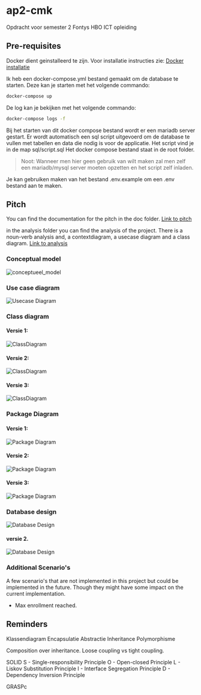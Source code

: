 # ap2-cmk
Opdracht voor semester 2 Fontys HBO ICT opleiding

## Pre-requisites

Docker dient geinstalleerd te zijn.
Voor installatie instructies zie: [Docker installatie](https://docs.docker.com/desktop/)

Ik heb een docker-compose.yml bestand gemaakt om de database te starten.
Deze kan je starten met het volgende commando:

```bash
docker-compose up
```
De log kan je bekijken met het volgende commando:
```bash
docker-compose logs -f
```

Bij het starten van dit docker compose bestand wordt er een mariadb server gestart.
Er wordt automatisch een sql script uitgevoerd om de database te vullen met tabellen en data die nodig is voor de applicatie.
Het script vind je in de map sql/script.sql
Het docker compose bestand staat in de root folder. 

> Noot: Wanneer men hier geen gebruik van wilt maken zal men zelf een mariadb/mysql server moeten opzetten en het script zelf inladen. 

Je kan gebruiken maken van het bestand .env.example om een .env bestand aan te maken. 

## Pitch

You can find the documentation for the pitch in the doc folder.
[Link to pitch](doc/pitch.md)

in the analysis folder you can find the analysis of the project. 
There is a noun-verb analysis and, a contextdiagram, a usecase diagram and a class diagram.
[Link to analysis](doc/analysis_and_design.md)

### Conceptual model
![conceptueel_model](https://www.plantuml.com/plantuml/svg/VLAnhjim3Dpz5OAMJ7djMpiKGPe2BT2jGASkZCNOQcGga6dtzvyGWRPf1nvzlkFTKJpr38c7BbG9QmPg0ffVY2buQbRGFK7TyWByapoIgmvcXhwxeGRsEE9FQkFW3FJ6pg0fg5MQRp64_E5HeJzYlBcUX_iTQHK4CddqZ5w5YJ5n0ohr6KEaN4GDllX7Y1qex0okqVQ_O-qXv1PS_F3Pf3H62lvVpxg5BEq2VNkDa4frGSq4swgQbsdi-ziRMNDqyJyTlygdBcc-c80Z9guEs_sASbfYPb-nPm0sWy-InPzZyatBcRpSRUR7ReJCrB0CtcIvuWWlezZtdI9ANCbQYYRWZNSqbX0xDWun603wIv_C634z-zdLA6beFpzdbVSoUKYBsIIdrlGfhTs-toJIWTR2-V3cTvgWGXuUAuzvj03RtSdn2bbFbQexz8DS-Z84gRp2BFUlmxxaYOcOJcpnobpVxnABrOP6qcZdEJX6ukg4v8OkV000)

### Use case diagram
![Usecase Diagram](https://www.plantuml.com/plantuml/svg/VPBVIyCm4CVVyrSSUo_eVWz49XEcC648cy-tzjR5fib8hdrG_DzDNRT5KtnhFldasyjTvexHSbKgeMZFm0Qip0yCcRIKiZHQOCh6maDMolFtYiWggVDskRMIT1Ri5HRJ0mlH9A3E5K5lvNMpHikQVDRns8DF0L0vIj7vxINjR2MBPWzrYGNf7g23pU8sjDRMx2MfnZcYSnUf7qeBerHJEG7-ZXg4LbCcUgkMJ9B__dKOgbjZBEV-7h2ZGhvVhT4_WHl9jI5xSSUX--OJCzAm2eH9A3phkbA6zgHzsy2RBqrNgVgWsYBcKVeqFFnAb3bOqizW2QxzU29R8_FbrApxbe-aI4D9t0xsEeiR8U3q4219xjlfd1z3Y_en6iLe7AD9ZAOnciN8bmN1iplJBjZlWeCkEEo2_Y9jJs9mboIdMhx4tA-hKdq3)

### Class diagram
#### Versie 1: 
![ClassDiagram](https://www.plantuml.com/plantuml/svg/fLLVZwCs47_dKrZtKbQtgxwZQdi4k3rqBAI1L6hVV7YIjGGcPvjDLrM_UnriPsr88hMN5sT-C_xDZESFduJ4N8vz5mJ0nXuLW3cZR1-tahvI-TQy7G3z7I3rUzuMJRukikHBbIVP17tEYo8lco_PgeZBhnEKbtMpsIPDNfMJ_Dis_pFunx1_vXGOsS3t4OIi9PQZCEHnacJh9aid8SqIHMk4TLQcUVaq_K_YCicAmcXMHPLyLVyj-mQEc1CdubI5Mpt7sZXEdxApwPeFUmv2U34arRDApmQHb-jDzRJ9wdeIowgfctYZj0iIzusgT5ja9gCc_prl_ZYP_uHMM01gEom4sWqSjKFV3moD0ZZ2KdBwRPGW0lnDI8vRQIotIcs87oY9q7QaH4ixoeKiSGyHgjLjjjTmJmdfO8bt-98rmHAgtOfo-HAXL0aQXXxJphSyg6YE0oSU-d5xE36eLzZH3i95IFT8X-DZ7PvRBSAuHoO4Qp5tV-VwLsJ_sxb7b9sSXfvhJxysKOJBS5I9TSLYqbD6JqMKT62cTXzZGcev4c0o5FgCa07kpXODuFO5U2Zr6I43U35Sexb7uwGdzKpXtRxcudoxcIcSp0o2u2y9Z3YzgQEtU-Dv86C7OJyT4V9XXyw4Tv6kVXcEThR2kmZP_-zQFUcJig12_gBbntTwt-_b6MBBWG3HSdeubSvJw0JznHXYyoT2SvLvymtqmolyrtiwmPcAmdkkyrjJrYRjkUv74t-GQhL55pyARb-TSsF-OFki6hpAgBl3Pc9hRZFePXT-NN8u4NkhMUDYslJHRFERzMQm52IcdN2VG9V3ACAxomlGj2hnhplThllpLZKMZ-vypIxNw7Q0pafglu-OCebP2yx0waznk9iEVrtOrhrfKYlC-vnVfHA7WP5cy8svFYFamSu4Q5oitdIXGbC_trxhx6GOnyuQy8pjymi50J_7gK4EBT3N1Np3g-vMV-6V-dGd7nxH1_R14YrCEDs_61kxLHSsP3WoO-Alii0NVRR5HDWj-p0Uj8dN3O7nViCTYb3B0KiGF_UOuJq8z6XPlMjs22ugTIi7hcyd9EzjW-2J4iQ--nS0)
#### Versie 2:
![ClassDiagram](https://www.plantuml.com/plantuml/svg/hLLRJwmw57xdLpJpX95vEA_4616g4XcO0yn9pdaZqwfDk73QuiIO_TzteQtIWhelsmU7hhM-hz-wjBrYlA9yQ6h7mUtGW0F3DEzg35uT8FvA68HtC9--Y_8GmRHqd6yoDC4LRKdx61mvUIRyfNpfDMntICfudy3mBej3E9bkuYI9q_8ENYT1UZ-PuhGeyqDOnbawhVy-nFy9Sib-GmbkKOx_7p3Z1Q_um1Hv48PmNy9eMaGm5BHgiOTf5AUtqtSOf25C4kMvJhBmNdnhzXoVAefcYYCXDzi5CZY8Rk5Rw9vsZnGpPcW8ivr8Juk8qtsUtUQmAAPbcfL56UJ2ko2ProYB3WbK6PNnFt7vxnX-h2l6G80QqXB6QSL9roh4kMLspzxCQEoREuX__jH2xJdqgE9uwTGmtSDTXuOQkytqumFJhEDpt7JF-0SXEXNJePFV4kI3kELoqLQDO2Wu5M7IWZ0xKjAFMHgESsltET83AoYbNQHgZwjRgGyVs2u5qld-BAvuwawMYs3cdWc0wDs5ZReKjRABfNs_MQuj5_FchvvKATNsV5rG3tpCgVANG_U7A6V56MTtjI0FX3AUBghI48HglBJNrLhqg3bxk2QKF_aW4Wjfnar5QZEo5s9E7KMcbNOrzlNzgSexhjo5EWyibNcWhkoeXI8F66eyO2lnWA72R8YuWnv8ZNzTpnURw-d7VDpQjPNe2q7TlU3L66PxPcStzCg8stsRDUnS0gsfipa_cCDthjbHZZ0NUOlpg-FUKZ4VAPqHC6OJC16XRrvbelX8Ue7aXfLD3uo_zl99COR3dVDwDgNHUCdXVi8_wuv-gPO7JRV6UCoaNLERRwNqzSgcocXUvnhWBfaziCxgWGyOFskPTGxadiZ6Yo9O3-_chmtOKlBunBUNODDkPB_MWb1tQcMCzU8vpeW1sw6NRZM5qcfmQs4I8MaroXerVnmh_XvtCGQkned1mEGP8yVHzAPUyMtVkuvZPY01Ehb5i7CbDXoQ-Zi0)

#### Versie 3:
![ClassDiagram](https://www.plantuml.com/plantuml/svg/pLXHavis47xths3k2QRaeQ-UJ18Ek3iQZ5t0cMbVRgXPtsb61bU8yxYT_lSAX31QoxcSstIQ1mUjTlVxLikkbllKy8BnTaTdCr9nODjY0rQqRe2biAyRmcjsjFwSMUBV3vPNbjsEtOgVkTKzElA_ZuF2FV1kUNliVgjY1q9LFiojZ3DIFPaD6bl8OzBmzztgmx2vtfS5XtF4t-gQplxI2CTGi4guzpQSl11-D9F7MZP50a42IPnpqOIxHodQ9N2A1Hj-k41wKPSj1JDbNSUcsb9nKsi72ynKvHxcgUIOvOhLJmoQninFxThxuM5kAP5pUjHvAEb8G0bwQAZQdNN725Hb2h-tqF2C5xnj1bJFzyDL7WRz8WZzE4g6nIfCWYYvxvzzB_73UDYuZPV-v-5vdQYLWi9Poezx6B0MwpYFLd7eFomZF-n5Tr4i4FE7y3Rsai-zA4_NuPqNPw6qyNB_GT68aapi-dcqJFhrp-lern5OHQs5boppnoptKXLXb3okqkLz6cQP36ov48IwNUncmZiElJGH71uz0Vqbod-H9vTbmiiYJ799T1ciOybP8FmK-ldeCeL3mSg9mzLIn2m9t7h1lRJompIFxYBVo-Kw44UrN7YZbxw9r5Jvy89594yX3pt_8KpxvonV1s7IGszeqJIML-v8HHhE2axgQh1zPxLQHvhZ5ZLewUMXwUDYmvQuWM1Ry-PiGgynjJ0fZr8eocL5ZqW1CswC5QcSwLBi5XkP0oCOOmmAeoW316Iq7B3ybZ6e-ewkshnqYh9glv9Dzvf4kjVcq3briyazCvNkZDrsgb718RxkBi5NdIZdBQ5WjxsaF9sbQmcGbIYHGyrATPr-HFTf2hlw1NIU0_r864KL7rct_1agJZO5Fx-bNMkFWDIrgs2445x0epGeU64xO_tgdNiiNoB1XrKZD5HOWuZ1Xko59TUaJTyQvwRhG3BHT-m1njKGNEpSqGvTkkioc5r6cmI8KuXZ_3Wif-SvY4feDepikn90ErpqshdnAZBr2PLBSyKURJsL1bJtAu2k6Skv13QU-VT4bQaw1GY7osM6SpNw_6UPkhQVqYlwgQdVlvvLnsptUeAmWwWIF0jA_dW3g6cyBYxd2FUhRpNK-r3sN1_UCe1hRvCwLZWaMf1249ZYL6_LE74PtoTLpDfSfhSpDFcDhnml26qKtcImKDLkdbJqNg1SZrati74l474n1tSAxrv2TZ3qVuGeqnz81xQZN6WvLd2olPifLA2S678jHs6SQTGuS2EV3D2lzXCXvi18WUXB3wZyi7DpbprpgJTHQMvyxNFitrmBKjd7AEEXzPVifUBO4jRmvFpWTgGiAHWsQ67Kxq9PRcy9uyzpAn2BGGuxaScvjH2_eYLrUPORQABH2ioGHrPJ8LAVC9DftZuBm3LmTyzek-UCNGFPyydBFQFe8dREbDvOz_zVdgeqvQ1x9Sz_rPafmkyEO1penzO6FAtbxPGQ3_4BCB8zAdExu1nsUmxbwgk3-nFmkvRIZjgaOuh2HP_TDp_UMEyOUNhcxpvODzLD3szKeh0TTD3SOTHkzq8NVxjVLiGN-9kC98rlC37zZMiswqZs-p8usHK7QLaVga6kJAM1SYetqSVGt6gWuYUzzvsYKO_11iWBbBEPSgyVjdZ6HpERwN5BWv6eoU2JmEp-ylit)

### Package Diagram
#### Versie 1:
![Package Diagram](https://www.plantuml.com/plantuml/svg/SoWkIImgAStDuU8gI4pEJanFLL3ooSnBpmy02kUb5ZddvnNdvwGgALHprU9GufAVcvYPXq-5PrvQKM9nIL5fSabf4SmihcWiziGgwARab-VfsYb4OreHouLD4A43jvMnN0wfUIb0Nm80)

#### Versie 2: 
![Package Diagram](https://www.plantuml.com/plantuml/svg/VOwn2i8m48RtF4NetbUGWYw2W-0OCXnDJ8F9fLnoE8ZlRWMts5j_lk_kcse3QfoJKYlC3mXU3vU8eLot6JqT2zQI_A1Vwhs3d4g6Y19nnZj1RSHpOn9ltHOWxtw4-HDYzUZA4yU3Dds3LMR_xMRoAdZTg4UAOMbVfK-qSfsio7MzDtbqdDC7)

#### Versie 3:
![Package Diagram](https://www.plantuml.com/plantuml/svg/VO-n3i8W48RtFiMbEwzWckXYuc3Ys7Iu5AH4E9e3uc1yTnqwdVNMd--3Zw5KvDfIx5QS7-WTz9T0Fb-_Apa-PYevkXvUtRlRHquvOI2DEDETiLHkSssitdLRa9tTY74dP09ZyvFC0SRVXkcV8d0H93Hn2AQjsdDo1CF1BtLJnC_qGXtNouGtEB8jnGy0)

### Database design
![Database Design](https://www.plantuml.com/plantuml/png/hLJBRjDG4DtdAwwoOO7o0rsWWb0tFAW2h112WprjHbpxcfbnggZjltFj3ewJYLCba5Nkd7cSCmzVYW9hMyKPragw2VElWZmF8A7x4-vd8VzU1Yh3HQ1QmxVhTz_DTaCi-X4gpD0Qk5W16r9HMKOy24MOY2b1yTFD6s9TPQnx6O0LK7Jk3OZS9IuTm2dYZotTgqptSJQeksB2kbpYxnP5UvaxbgDw9ViXx-MsebXGa_FeGLGKj9LfKkyHkARwzdMXjCwMdjU-yIYr-c17KGgcHYdL3jDDWyyJ-f3ADgBH6Pl-4vbnpMjEjumYVRM_ZwDrd0RNRmyrblWjAb0KHxELYGd7lN5CDs-9Ty1bB-Ffx-dDyieETj4Va5sE4-Dusg4lautN7gSCTlAiFlVjTyTbzhCg-1lvicbiCJrmcWg_WYC1kwP_p3jm7WndSxKj6pBQy_HyBt9eX6wXP4MDpFgl_cDQBBOhSH7cAv3v5h9g7T0rNyAh4JY8ws1bA7vjyOU7nIBTxsv5voRv-RmNOu6qnjvnV-eMv8jZ6NvkB6By0JD_boV75QbMe2TPbvb2MyK_)
#### versie 2. 
![Database Design](https://www.plantuml.com/plantuml/svg/jLP_Rzis4FtVduBpWAq1QXGTXg4e3AEAn6JQOjcJb0BRC1YKTBQ9K9H6Kacyjjzzf1YniloZ6OOw_uYwzzxTlHCFUISL4QefsUYR0jQK0we5BOdOhUvWz-Bn0aspsJIlM2NUVfkzUVFJQttyJeTcqrVjsnbwdBxAPewzhWJG3U_O7PMqlmEge-aNJSdx35YRFyqeeQ1a8Y2lH76C2hmfLy_cPxPW9-Ha5CaO607WYgeTUaJJANgHlaGFMwhW0ircUnaFaFWbOdIpLHbhB7eaxoYlYI2b3d1GknfG9TIswWLoHgH47qP8_pob1CqQ1LSLLxuf3cMCv7U7mKJj6A2Q4SgF1Ea_W5x_q0OkDNqZgeONhPvjnKQq6I26MGm_8YKWJr32x2id-QCxz_D_6esiS-DR2M9yOPlP-uXeSO7U8ieL-dFvwryct8rxJOLi4nh0FH7vbeX-lAH5mU0CW96p_88eMAmlgNRT8Con7uQIK7Q2MXCf7xH99yAYOcrIqtIidti-N0aAl8ZXxmQaUguX_MiZDHt4geUwEe8IaDDQPrA7G5UbL4GrqaJtYahQrxsIRu08Jld6onMzfsht7yV8pqm0P2vehMZ5Jo3ClJ2XOGsfVd_GT5aL3ODXnuUDp5lSrswZbtWfgeq0AP-Rih-qwYVkghEY4tCME7H_fWvcnza21ue1A4APx9SyTBIHN_xKs60qf_sFuO68ud_wFkouiyMAErFEZcQu1TprFz-_w-Tx5DXThxPstyjHk_N7_TcuFc-m5qTXTEtvQVW-J7-tMpb9S3B7KTgUvelWzWQtZyjuyGlsKvF6QXwvd4vwYQD0Arj5tyVB50Vj8SP6H1-SpB4Rv7JUXm5UM9Ku3VsdKdwx3V_eYWsl8rEjqtEj3YgA5kagIRsuAoICLhgZwnWdINls5_Fb3TwhxFFadCgb5rnZYyUweAlGzz8dUnPXb2QVoTsATTGKU_xFE6wVa_Gsw2psWdaOsU75m8Zv8kIMrd9a5D2dQZ91jX0zwx7nIgBPs0O_VfnCgW_xMzAWf3v-6IKW1teF1y3EG8DHWkHtBM9_HtNOuV0C9w-u8jIMEOoVp045odQ6yKuNQVwl-nS0)


### Additional Scenario's
A few scenario's that are not implemented in this project but could be implemented in the future. Though they might have some impact on the current implementation.
- Max enrollment reached. 

## Reminders

Klassendiagram
Encapsulatie
Abstractie
Inheritance
Polymorphisme

Composition over inheritance. 
Loose coupling vs tight coupling.

SOLID
S - Single-responsibility Principle
O - Open-closed Principle
L - Liskov Substitution Principle
I - Interface Segregation Principle
D - Dependency Inversion Principle

GRASPc


